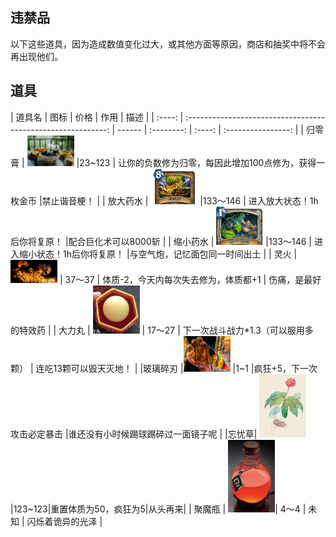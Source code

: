 ## 违禁品

以下这些道具，因为造成数值变化过大，或其他方面等原因，商店和抽奖中将不会再出现他们。

## 道具

| 道具名 |                             图标                             | 价格   |  作用  |        描述        |
| :----: | :----------------------------------------------------------: | ------ | :--------: | :----: | :----------------: |
|  归零膏	|	<img src="../img/1589438178197.png" style="width:75px;" />																							|23~123		| 让你的负数修为归零，每因此增加100点修为，获得一枚金币					|禁止谐音梗！					|
|  放大药水	|	<img src="../img/1589437666153.png" style="width:75px;" />																							|133～146		| 进入放大状态！1h后你将复原！						|配合巨化术可以8000斩					|
|  缩小药水	|	<img src="../img/1586347865509.png" style="width:75px;" />																							|133～146		| 进入缩小状态！1h后你将复原！						|与空气炮，记忆面包同一时间出土					|
| 灵火		| <img src="../img/1586092778059.png" alt="image-20200318011118476" style="width:75px;" />	| 37～37	| 体质-2，今天内每次失去修为，体质都+1			|  伤痛，是最好的特效药							|
| 大力丸	| <img src="../img/1586347785509.png" alt="image-20200318011118476" style="width:75px;" />	| 17～27	| 下一次战斗战力*1.3（可以服用多颗）			| 连吃13颗可以毁天灭地！						|
|玻璃碎刃	|<img src="../img/1586412107111.png" alt="image-20200318011118476" style="width:75px;" />			|1~1	|疯狂+5，下一次攻击必定暴击									|谁还没有小时候踢球踢碎过一面镜子呢													|
|忘忧草| <img src="../img/1586412660286.png" style="width:75px;" />|123~123|重置体质为50，疯狂为5|从头再来|
|  聚魔瓶	| <img src="../img/image-20200318004152309.png" style="width:75px;" />| 4～4	|   未知													|     闪烁着诡异的光泽																|